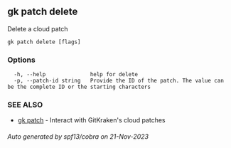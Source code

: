 ## gk patch delete

Delete a cloud patch

```
gk patch delete [flags]
```

### Options

```
  -h, --help              help for delete
  -p, --patch-id string   Provide the ID of the patch. The value can be the complete ID or the starting characters
```

### SEE ALSO

* [gk patch](gk_patch.md)	 - Interact with GitKraken's cloud patches

###### Auto generated by spf13/cobra on 21-Nov-2023
